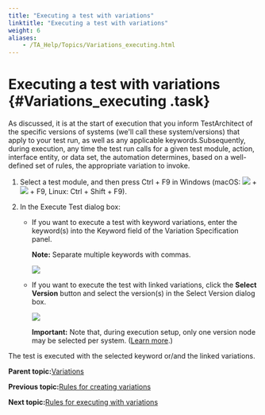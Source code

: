 ```yaml
--- 
title: "Executing a test with variations"
linktitle: "Executing a test with variations"
weight: 6
aliases: 
    - /TA_Help/Topics/Variations_executing.html
---
```

# Executing a test with variations {#Variations_executing .task}

As discussed, it is at the start of execution that you inform TestArchitect of the specific versions of systems \(we'll call these system/versions\) that apply to your test run, as well as any applicable keywords.Subsequently, during execution, any time the test run calls for a given test module, action, interface entity, or data set, the automation determines, based on a well-defined set of rules, the appropriate variation to invoke.

1.  Select a test module, and then press Ctrl + F9 in Windows \(macOS: ![](../Images/Mac_control_key.png) + ![](../Images/Mac_shift_key.png) + F9, Linux: Ctrl + Shift + F9\).

2.  In the Execute Test dialog box:

    -   If you want to execute a test with keyword variations, enter the keyword\(s\) into the Keyword field of the Variation Specification panel.

        **Note:** Separate multiple keywords with commas.

        ![](../Images/Kw_variations.png)

    -   If you want to execute the test with linked variations, click the **Select Version** button and select the version\(s\) in the Select Version dialog box.

        ![](../Images/Linked_variations.png)

        **Important:** Note that, during execution setup, only one version node may be selected per system. \([Learn more](Variations_rules_executing.html).\)


The test is executed with the selected keyword or/and the linked variations.

**Parent topic:**[Variations](../../TA_Help/Topics/Variations.html)

**Previous topic:**[Rules for creating variations](../../TA_Help/Topics/Variations_rules.html)

**Next topic:**[Rules for executing with variations](../../TA_Help/Topics/Variations_rules_executing.html)

